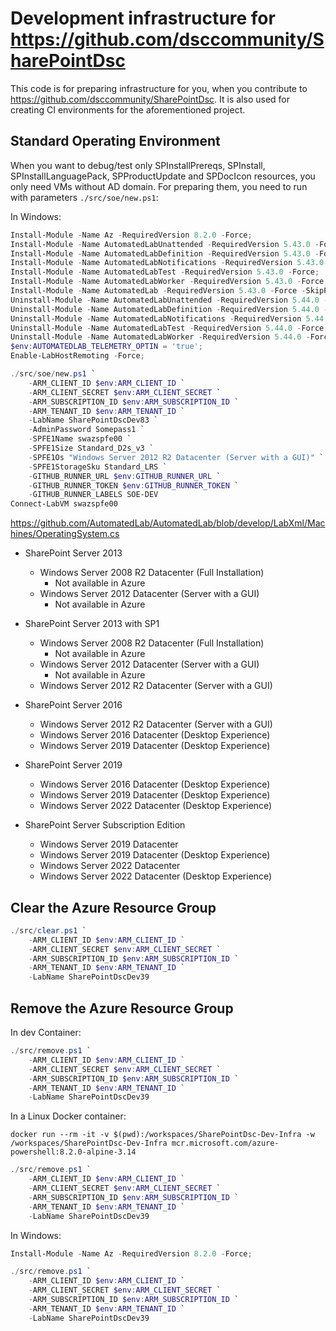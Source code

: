 # Development infrastructure for https://github.com/dsccommunity/SharePointDsc

This code is for preparing infrastructure for you, when you contribute to https://github.com/dsccommunity/SharePointDsc. It is also used for creating CI environments for the aforementioned project.

## Standard Operating Environment

When you want to debug/test only SPInstallPrereqs, SPInstall, SPInstallLanguagePack, SPProductUpdate and SPDocIcon resources, you only need VMs without AD domain. For preparing them, you need to run with parameters `./src/soe/new.ps1`:

In Windows:

```powershell
Install-Module -Name Az -RequiredVersion 8.2.0 -Force;
Install-Module -Name AutomatedLabUnattended -RequiredVersion 5.43.0 -Force;
Install-Module -Name AutomatedLabDefinition -RequiredVersion 5.43.0 -Force;
Install-Module -Name AutomatedLabNotifications -RequiredVersion 5.43.0 -Force;
Install-Module -Name AutomatedLabTest -RequiredVersion 5.43.0 -Force;
Install-Module -Name AutomatedLabWorker -RequiredVersion 5.43.0 -Force;
Install-Module -Name AutomatedLab -RequiredVersion 5.43.0 -Force -SkipPublisherCheck -AllowClobber;
Uninstall-Module -Name AutomatedLabUnattended -RequiredVersion 5.44.0 -Force;
Uninstall-Module -Name AutomatedLabDefinition -RequiredVersion 5.44.0 -Force;
Uninstall-Module -Name AutomatedLabNotifications -RequiredVersion 5.44.0 -Force;
Uninstall-Module -Name AutomatedLabTest -RequiredVersion 5.44.0 -Force;
Uninstall-Module -Name AutomatedLabWorker -RequiredVersion 5.44.0 -Force;
$env:AUTOMATEDLAB_TELEMETRY_OPTIN = 'true';
Enable-LabHostRemoting -Force;
```

```powershell
./src/soe/new.ps1 `
    -ARM_CLIENT_ID $env:ARM_CLIENT_ID `
    -ARM_CLIENT_SECRET $env:ARM_CLIENT_SECRET `
    -ARM_SUBSCRIPTION_ID $env:ARM_SUBSCRIPTION_ID `
    -ARM_TENANT_ID $env:ARM_TENANT_ID `
    -LabName SharePointDscDev83 `
    -AdminPassword Somepass1 `
    -SPFE1Name swazspfe00 `
    -SPFE1Size Standard_D2s_v3 `
    -SPFE1Os "Windows Server 2012 R2 Datacenter (Server with a GUI)" `
    -SPFE1StorageSku Standard_LRS `
    -GITHUB_RUNNER_URL $env:GITHUB_RUNNER_URL `
    -GITHUB_RUNNER_TOKEN $env:GITHUB_RUNNER_TOKEN `
    -GITHUB_RUNNER_LABELS SOE-DEV
Connect-LabVM swazspfe00
```

https://github.com/AutomatedLab/AutomatedLab/blob/develop/LabXml/Machines/OperatingSystem.cs

- SharePoint Server 2013

  - Windows Server 2008 R2 Datacenter (Full Installation)
    - Not available in Azure
  - Windows Server 2012 Datacenter (Server with a GUI)
    - Not available in Azure

- SharePoint Server 2013 with SP1

  - Windows Server 2008 R2 Datacenter (Full Installation)
    - Not available in Azure
  - Windows Server 2012 Datacenter (Server with a GUI)
    - Not available in Azure
  - Windows Server 2012 R2 Datacenter (Server with a GUI)

- SharePoint Server 2016

  - Windows Server 2012 R2 Datacenter (Server with a GUI)
  - Windows Server 2016 Datacenter (Desktop Experience)
  - Windows Server 2019 Datacenter (Desktop Experience)

- SharePoint Server 2019

  - Windows Server 2016 Datacenter (Desktop Experience)
  - Windows Server 2019 Datacenter (Desktop Experience)
  - Windows Server 2022 Datacenter (Desktop Experience)

- SharePoint Server Subscription Edition

  - Windows Server 2019 Datacenter
  - Windows Server 2019 Datacenter (Desktop Experience)
  - Windows Server 2022 Datacenter
  - Windows Server 2022 Datacenter (Desktop Experience)

## Clear the Azure Resource Group

```powershell
./src/clear.ps1 `
    -ARM_CLIENT_ID $env:ARM_CLIENT_ID `
    -ARM_CLIENT_SECRET $env:ARM_CLIENT_SECRET `
    -ARM_SUBSCRIPTION_ID $env:ARM_SUBSCRIPTION_ID `
    -ARM_TENANT_ID $env:ARM_TENANT_ID `
    -LabName SharePointDscDev39
```

## Remove the Azure Resource Group

In dev Container:

```powershell
./src/remove.ps1 `
    -ARM_CLIENT_ID $env:ARM_CLIENT_ID `
    -ARM_CLIENT_SECRET $env:ARM_CLIENT_SECRET `
    -ARM_SUBSCRIPTION_ID $env:ARM_SUBSCRIPTION_ID `
    -ARM_TENANT_ID $env:ARM_TENANT_ID `
    -LabName SharePointDscDev39
```

In a Linux Docker container:

```
docker run --rm -it -v $(pwd):/workspaces/SharePointDsc-Dev-Infra -w /workspaces/SharePointDsc-Dev-Infra mcr.microsoft.com/azure-powershell:8.2.0-alpine-3.14
```

```powershell
./src/remove.ps1 `
    -ARM_CLIENT_ID $env:ARM_CLIENT_ID `
    -ARM_CLIENT_SECRET $env:ARM_CLIENT_SECRET `
    -ARM_SUBSCRIPTION_ID $env:ARM_SUBSCRIPTION_ID `
    -ARM_TENANT_ID $env:ARM_TENANT_ID `
    -LabName SharePointDscDev39
```

In Windows:

```powershell
Install-Module -Name Az -RequiredVersion 8.2.0 -Force;
```

```powershell
./src/remove.ps1 `
    -ARM_CLIENT_ID $env:ARM_CLIENT_ID `
    -ARM_CLIENT_SECRET $env:ARM_CLIENT_SECRET `
    -ARM_SUBSCRIPTION_ID $env:ARM_SUBSCRIPTION_ID `
    -ARM_TENANT_ID $env:ARM_TENANT_ID `
    -LabName SharePointDscDev39
```
